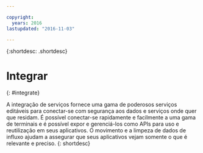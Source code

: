 ```yaml
---

copyright:
  years: 2016
lastupdated: "2016-11-03"

---
```



{:shortdesc: .shortdesc}

# Integrar
{: #integrate}

A integração de serviços fornece uma gama de poderosos serviços editáveis para
conectar-se com segurança aos dados e serviços onde quer que residam. É possível conectar-se rapidamente e facilmente a uma
gama de terminais e é possível expor e gerenciá-los como APIs para uso e reutilização em seus aplicativos. O movimento e a limpeza de dados de influxo ajudam a assegurar que seus aplicativos vejam somente
o que é relevante e preciso.
{: shortdesc}
